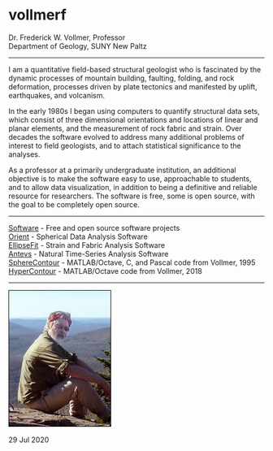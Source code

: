 # vollmerf

Dr. Frederick W. Vollmer, Professor  
Department of Geology, SUNY New Paltz 

---

I am a quantitative field-based structural geologist who is fascinated by the dynamic processes of mountain building, faulting, folding, and rock deformation, processes driven by plate tectonics and manifested by uplift, earthquakes, and volcanism. 

In the early 1980s I began using computers to quantify structural data sets, which consist of three dimensional orientations and locations of linear and planar elements, and the measurement of rock fabric and strain. Over decades the software evolved to address many additional problems of interest to field geologists, and to attach statistical significance to the analyses.

As a professor at a primarily undergraduate institution, an additional objective is to make the software easy to use, approachable to students, and to allow data visualization, in addition to being a definitive and reliable resource for researchers. The software is free, some is open source, with the goal to be completely open source. 

---

[Software](software/) - Free and open source software projects  
[Orient](orient/) - Spherical Data Analysis Software  
[EllipseFit](ellipsefit/) - Strain and Fabric Analysis Software  
[Antevs](antevs/) - Natural Time-Series Analysis Software  
[SphereContour](spherecontour/) - MATLAB/Octave, C, and Pascal code from Vollmer, 1995  
[HyperContour](hypercontour/) - MATLAB/Octave code from Vollmer, 2018

---

![DocV](images/P1000826cu_200_1.jpg)

29 Jul 2020
